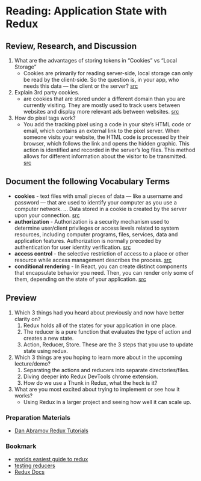 # Reading: Application State with Redux

## Review, Research, and Discussion

1. What are the advantages of storing tokens in “Cookies” vs “Local Storage”
    - Cookies are primarily for reading server-side, local storage can only be read by the client-side. So the question is, in your app, who needs this data — the client or the server? [src](https://stackoverflow.com/questions/3220660/local-storage-vs-cookies)
1. Explain 3rd party cookies.
    - are cookies that are stored under a different domain than you are currently visiting. They are mostly used to track users between websites and display more relevant ads between websites. [src](https://cookie-script.com/all-you-need-to-know-about-third-party-cookies.html)
1. How do pixel tags work?
    - You add the tracking pixel using a code in your site’s HTML code or email, which contains an external link to the pixel server. When someone visits your website, the HTML code is processed by their browser, which follows the link and opens the hidden graphic. This action is identified and recorded in the server’s log files. This method allows for different information about the visitor to be transmitted. [src](https://whatagraph.com/blog/articles/tracking-pixel)

## Document the following Vocabulary Terms

- **cookies** - text files with small pieces of data — like a username and password — that are used to identify your computer as you use a computer network. ... Data stored in a cookie is created by the server upon your connection. [src](https://www.kaspersky.com/resource-center/definitions/cookies#:~:text=Cookies%20are%20text%20files%20with,you%20use%20a%20computer%20network.&text=Data%20stored%20in%20a%20cookie,the%20server%20upon%20your%20connection.)
- **authorization** - Authorization is a security mechanism used to determine user/client privileges or access levels related to system resources, including computer programs, files, services, data and application features. Authorization is normally preceded by authentication for user identity verification. [src](https://www.techopedia.com/definition/10237/authorization#:~:text=Authorization%20is%20a%20security%20mechanism,authentication%20for%20user%20identity%20verification.)
- **access control** -  the selective restriction of access to a place or other resource while access management describes the process. [src](https://en.wikipedia.org/wiki/Access_control)
- **conditional rendering** - In React, you can create distinct components that encapsulate behavior you need. Then, you can render only some of them, depending on the state of your application. [src](https://reactjs.org/docs/conditional-rendering.html)

## Preview

1. Which 3 things had you heard about previously and now have better clarity on?
    1. Redux holds all of the states for your application in one place.
    1. The reducer is a pure function that evaluates the type of action and creates a new state.
    1. Action, Reducer, Store. These are the 3 steps that you use to update state using redux.
1. Which 3 things are you hoping to learn more about in the upcoming lecture/demo?
    1. Separating the actions and reducers into separate directories/files.
    1. Diving deeper into Redux DevTools chrome extension.
    1. How do we use a Thunk in Redux, what the heck is it?
1. What are you most excited about trying to implement or see how it works?
    - Using Redux in a larger project and seeing how well it can scale up.

### Preparation Materials

- [Dan Abramov Redux Tutorials](https://egghead.io/courses/getting-started-with-redux)

### Bookmark

- [worlds easiest guide to redux](https://medium.freecodecamp.org/understanding-redux-the-worlds-easiest-guide-to-beginning-redux-c695f45546f6)
- [testing reducers](https://medium.com/@netxm/testing-redux-reducers-with-jest-6653abbfe3e1)
- [Redux Docs](https://redux.js.org/)
